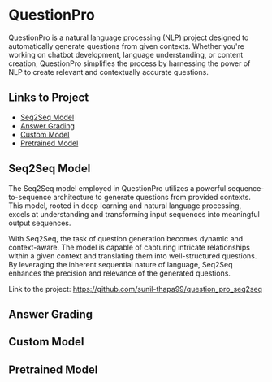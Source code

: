 # QuestionPro

QuestionPro is a natural language processing (NLP) project designed to automatically generate questions from given contexts. Whether you're working on chatbot development, language understanding, or content creation, QuestionPro simplifies the process by harnessing the power of NLP to create relevant and contextually accurate questions.

## Links to Project

- [Seq2Seq Model](#seq2seq)
- [Answer Grading](#answer-grading)
- [Custom Model](#custom-model)
- [Pretrained Model](#pretrained-model)

## Seq2Seq Model
The Seq2Seq model employed in QuestionPro utilizes a powerful sequence-to-sequence architecture to generate questions from provided contexts. This model, rooted in deep learning and natural language processing, excels at understanding and transforming input sequences into meaningful output sequences.

With Seq2Seq, the task of question generation becomes dynamic and context-aware. The model is capable of capturing intricate relationships within a given context and translating them into well-structured questions. By leveraging the inherent sequential nature of language, Seq2Seq enhances the precision and relevance of the generated questions.

Link to the project: https://github.com/sunil-thapa99/question_pro_seq2seq

## Answer Grading


## Custom Model


## Pretrained Model


